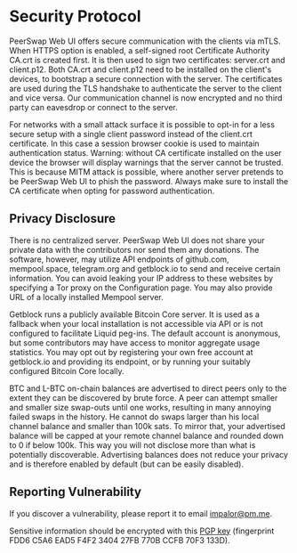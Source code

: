 # Security Protocol

PeerSwap Web UI offers secure communication with the clients via mTLS. When HTTPS option is enabled, a self-signed root Certificate Authority CA.crt is created first. It is then used to sign two certificates: server.crt and client.p12. Both CA.crt and client.p12 need to be installed on the client's devices, to bootstrap a secure connection with the server. The certificates are used during the TLS handshake to authenticate the server to the client and vice versa. Our communication channel is now encrypted and no third party can eavesdrop or connect to the server.

For networks with a small attack surface it is possible to opt-in for a less secure setup with a single client password instead of the client.crt certificate. In this case a session browser cookie is used to maintain authentication status. Warning: without CA certificate installed on the user device the browser will display warnings that the server cannot be trusted. This is because MITM attack is possible, where another server pretends to be PeerSwap Web UI to phish the password. Always make sure to install the CA certificate when opting for password authentication.  

## Privacy Disclosure

There is no centralized server. PeerSwap Web UI does not share your private data with the contributors nor send them any donations. The software, however, may utilize API endpoints of github.com, mempool.space, telegram.org and getblock.io to send and receive certain information. You can avoid leaking your IP address to these websites by specifying a Tor proxy on the Configuration page. You may also provide URL of a locally installed Mempool server.

Getblock runs a publicly available Bitcoin Core server. It is used as a fallback when your local installation is not accessible via API or is not configured to facilitate Liquid peg-ins. The default account is anonymous, but some contributors may have access to monitor aggregate usage statistics. You may opt out by registering your own free account at getblock.io and providing its endpoint, or by running your suitably configured Bitcoin Core locally.

BTC and L-BTC on-chain balances are advertised to direct peers only to the extent they can be discovered by brute force. A peer can attempt smaller and smaller size swap-outs until one works, resulting in many annoying failed swaps in the history. He cannot do swaps larger than his local channel balance and smaller than 100k sats. To mirror that, your advertised balance will be capped at your remote channel balance and rounded down to 0 if below 100k. This way you will not disclose more than what is potentially discoverable. Advertising balances does not reduce your privacy and is therefore enabled by default (but can be easily disabled).

## Reporting Vulnerability

If you discover a vulnerability, please report it to email impalor@pm.me.

Sensitive information should be encrypted with this [PGP key](https://gist.github.com/Impa10r/33b09271ac8ae3f1545cf78318369810) (fingerprint FDD6 C5A6 EAD5 F4F2 3404  27FB 770B CCFB 70F3 133D).